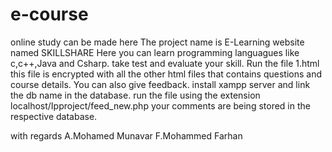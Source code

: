 # e-course
online study can be made here
The project name is E-Learning website named SKILLSHARE
Here you can learn programming languagues like c,c++,Java and Csharp.
take test and evaluate your skill.
Run the file 1.html
this file is encrypted with all the other html files that contains questions and course details.
You can also give feedback.
install xampp server and link the db name in the database.
run the file using the extension
localhost/Ipproject/feed_new.php
your comments are being stored in the respective database.

with regards
A.Mohamed Munavar
F.Mohammed Farhan

